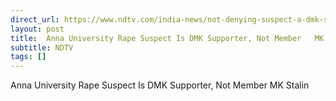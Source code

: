 ```yaml
---
direct_url: https://www.ndtv.com/india-news/not-denying-suspect-a-dmk-supporter-mk-stalin-on-anna-university-rape-case-7425904
layout: post
title:  Anna University Rape Suspect Is DMK Supporter, Not Member   MK Stalin
subtitle: NDTV
tags: []
---
```


 Anna University Rape Suspect Is DMK Supporter, Not Member   MK Stalin
